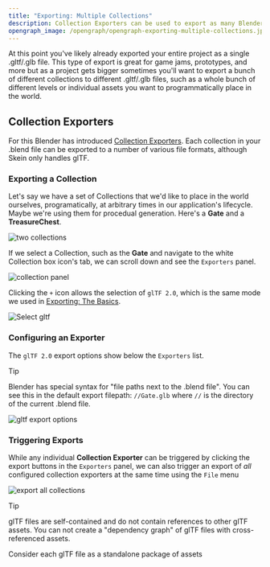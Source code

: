 ```yaml
---
title: "Exporting: Multiple Collections"
description: Collection Exporters can be used to export as many Blender Collections to separate .gltf files as you want
opengraph_image: /opengraph/opengraph-exporting-multiple-collections.jpg
---
```


At this point you've likely already exported your entire project as a single .gltf/.glb file. This type of export is great for game jams, prototypes, and more but as a project gets bigger sometimes you'll want to export a bunch of different collections to different .gltf/.glb files, such as a whole bunch of different levels or individual assets you want to programmatically place in the world.

## Collection Exporters

For this Blender has introduced [Collection Exporters](https://docs.blender.org/manual/en/latest/scene_layout/collections/collections.html#exporters). Each collection in your .blend file can be exported to a number of various file formats, although Skein only handles glTF.

### Exporting a Collection

Let's say we have a set of Collections that we'd like to place in the world ourselves, programatically, at arbitrary times in our application's lifecycle. Maybe we're using them for procedual generation. Here's a **Gate** and a **TreasureChest**.

![two collections](/images/the-blender-addon/two-collections.avif)

If we select a Collection, such as the **Gate** and navigate to the white Collection box icon's tab, we can scroll down and see the `Exporters` panel.

![collection panel](/images/the-blender-addon/collection-exporters.avif)

Clicking the `+` icon allows the selection of `glTF 2.0`, which is the same mode we used in [Exporting: The Basics](/docs/exporting-the-basics).

![Select gltf](/images/the-blender-addon/collection-exporter-gltf.avif)

### Configuring an Exporter

The `glTF 2.0` export options show below the `Exporters` list.

> [!TIP]
>
> Blender has special syntax for "file paths next to the .blend file". You can see this in the default export filepath: `//Gate.glb` where `//` is the directory of the current .blend file.

![gltf export options](/images/the-blender-addon/collection-exporter-gltf-options.avif)

### Triggering Exports

While any individual **Collection Exporter** can be triggered by clicking the export buttons in the `Exporters` panel, we can also trigger an export of _all_ configured collection exporters at the same time using the `File` menu

![export all collections](/images/the-blender-addon/export-all-collections.avif)

> [!TIP]
>
> glTF files are self-contained and do not contain references to other glTF assets. You can not create a "dependency graph" of glTF files with cross-referenced assets.
>
> Consider each glTF file as a standalone package of assets
